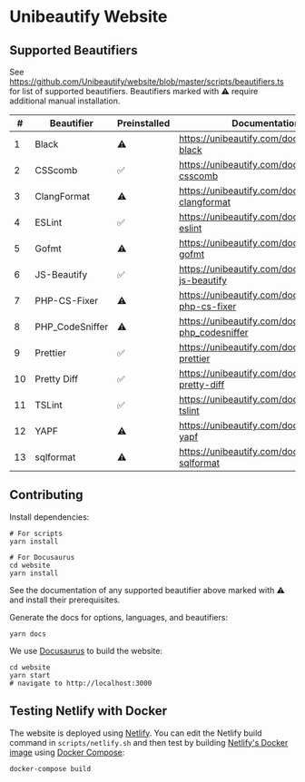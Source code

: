 # Unibeautify Website

## Supported Beautifiers

See https://github.com/Unibeautify/website/blob/master/scripts/beautifiers.ts for list of supported beautifiers. Beautifiers marked with :warning: require additional manual installation.

<!--START:SUPPORT-TABLE-->
| # | Beautifier | Preinstalled | Documentation |
| --- | --- | --- | --- |
| 1 | Black | :warning: | https://unibeautify.com/docs/beautifier-black |
| 2 | CSScomb | :white_check_mark: | https://unibeautify.com/docs/beautifier-csscomb |
| 3 | ClangFormat | :warning: | https://unibeautify.com/docs/beautifier-clangformat |
| 4 | ESLint | :white_check_mark: | https://unibeautify.com/docs/beautifier-eslint |
| 5 | Gofmt | :warning: | https://unibeautify.com/docs/beautifier-gofmt |
| 6 | JS-Beautify | :white_check_mark: | https://unibeautify.com/docs/beautifier-js-beautify |
| 7 | PHP-CS-Fixer | :warning: | https://unibeautify.com/docs/beautifier-php-cs-fixer |
| 8 | PHP_CodeSniffer | :warning: | https://unibeautify.com/docs/beautifier-php_codesniffer |
| 9 | Prettier | :white_check_mark: | https://unibeautify.com/docs/beautifier-prettier |
| 10 | Pretty Diff | :white_check_mark: | https://unibeautify.com/docs/beautifier-pretty-diff |
| 11 | TSLint | :white_check_mark: | https://unibeautify.com/docs/beautifier-tslint |
| 12 | YAPF | :warning: | https://unibeautify.com/docs/beautifier-yapf |
| 13 | sqlformat | :warning: | https://unibeautify.com/docs/beautifier-sqlformat |
<!--END:SUPPORT-TABLE-->

## Contributing

Install dependencies:

```
# For scripts
yarn install

# For Docusaurus
cd website
yarn install
```

See the documentation of any supported beautifier above marked with :warning: and install their prerequisites.

Generate the docs for options, languages, and beautifiers:

```
yarn docs
```

We use [Docusaurus](https://docusaurus.io/) to build the website:

```
cd website
yarn start
# navigate to http://localhost:3000
```

## Testing Netlify with Docker

The website is deployed using [Netlify](https://www.netlify.com/).
You can edit the Netlify build command in `scripts/netlify.sh`
and then test by building [Netlify's Docker image](https://github.com/netlify/build-image)
using [Docker Compose](https://github.com/docker/compose):

```
docker-compose build
```
